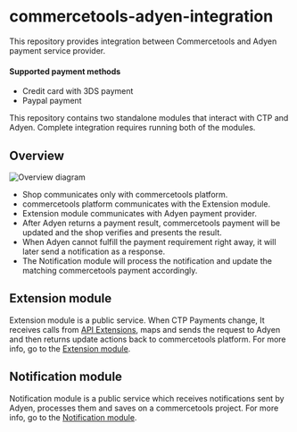 # commercetools-adyen-integration
This repository provides integration between Commercetools and Adyen payment service provider.

#### Supported payment methods
- Credit card with 3DS payment  
- Paypal payment

This repository contains two standalone modules that interact with CTP and Adyen.
Complete integration requires running both of the modules.

## Overview
![Overview diagram](https://user-images.githubusercontent.com/9251453/56047499-ce7dfa80-5d45-11e9-9443-aaef9da31eab.png)
- Shop communicates only with commercetools platform.
- commercetools platform communicates with the Extension module.
- Extension module communicates with Adyen payment provider.
- After Adyen returns a payment result, commercetools payment will be updated and the shop verifies and presents the result.
- When Adyen cannot fulfill the payment requirement right away, it will later send a notification as a response.
- The Notification module will process the notification and update the matching commercetools payment accordingly.    

## Extension module
Extension module is a public service. When CTP Payments change, It receives calls from 
[API Extensions](https://docs.commercetools.com/http-api-projects-api-extensions),
maps and sends the request to Adyen and then returns update actions back to commercetools platform.
For more info, go to the [Extension module](./extension/README.md).

## Notification module
Notification module is a public service which receives notifications sent by Adyen,
processes them and saves on a commercetools project.
For more info, go to the [Notification module](./notification/README.md).
